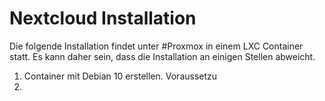 # Nextcloud Installation

Die folgende Installation findet unter #Proxmox in einem LXC Container statt. Es kann daher sein, dass die Installation an einigen Stellen abweicht.

1. Container mit Debian 10 erstellen. Voraussetzu
2. 